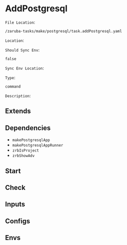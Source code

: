 
# AddPostgresql

`File Location`:

    /zaruba-tasks/make/postgresql/task.addPostgresql.yaml


`Location`:




`Should Sync Env`:

    false


`Sync Env Location`:




`Type`:

    command


`Description`:





## Extends




## Dependencies

* `makePostgresqlApp`
* `makePostgresqlAppRunner`
* `zrbIsProject`
* `zrbShowAdv`


## Start




## Check




## Inputs


## Configs


## Envs